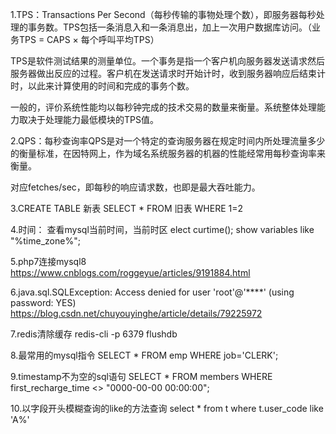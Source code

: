 1.TPS：Transactions Per Second（每秒传输的事物处理个数），即服务器每秒处理的事务数。TPS包括一条消息入和一条消息出，加上一次用户数据库访问。（业务TPS = CAPS × 每个呼叫平均TPS）

TPS是软件测试结果的测量单位。一个事务是指一个客户机向服务器发送请求然后服务器做出反应的过程。客户机在发送请求时开始计时，收到服务器响应后结束计时，以此来计算使用的时间和完成的事务个数。

一般的，评价系统性能均以每秒钟完成的技术交易的数量来衡量。系统整体处理能力取决于处理能力最低模块的TPS值。

2.QPS：每秒查询率QPS是对一个特定的查询服务器在规定时间内所处理流量多少的衡量标准，在因特网上，作为域名系统服务器的机器的性能经常用每秒查询率来衡量。

对应fetches/sec，即每秒的响应请求数，也即是最大吞吐能力。

3.CREATE TABLE 新表 SELECT * FROM 旧表 WHERE 1=2

4.时间：
查看mysql当前时间，当前时区
elect curtime(); 
show variables like "%time_zone%";

5.php7连接mysql8
https://www.cnblogs.com/roggeyue/articles/9191884.html

6.java.sql.SQLException: Access denied for user 'root'@'****' (using password: YES)
https://blog.csdn.net/chuyouyinghe/article/details/79225972

7.redis清除缓存
redis-cli -p 6379
flushdb

8.最常用的mysql指令
SELECT * FROM emp WHERE job='CLERK';

9.timestamp不为空的sql语句
SELECT * FROM members WHERE first_recharge_time <> "0000-00-00 00:00:00";

10.以字段开头模糊查询的like的方法查询
select * from t  where  t.user_code like 'A%'
